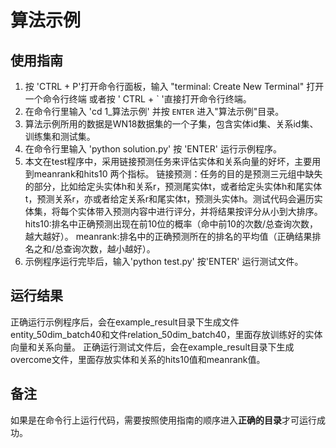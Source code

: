 # 算法示例

## 使用指南
1. 按 'CTRL + P'打开命令行面板，输入 "terminal: Create New Terminal" 打开一个命令行终端 或者按
   ' CTRL + ` '直接打开命令行终端。
2. 在命令行里输入 'cd 1_算法示例' 并按 `ENTER` 进入"算法示例"目录。
3. 算法示例所用的数据是WN18数据集的一个子集，包含实体id集、关系id集、训练集和测试集。
4. 在命令行里输入 'python solution.py' 按 'ENTER' 运行示例程序。
5. 本文在test程序中，采用链接预测任务来评估实体和关系向量的好坏，主要用到meanrank和hits10 两个指标。
   链接预测：任务的目的是预测三元组中缺失的部分，比如给定头实体h和关系r，预测尾实体t，或者给定头实体h和尾实体t，预测关系r，亦或者给定关系r和尾实体t，预测头实体h。测试代码会遍历实体集，将每个实体带入预测内容中进行评分，并将结果按评分从小到大排序。
   hits10:排名中正确预测出现在前10位的概率（命中前10的次数/总查询次数，越大越好）。
   meanrank:排名中的正确预测所在的排名的平均值（正确结果排名之和/总查询次数，越小越好）。
6. 示例程序运行完毕后，输入'python test.py' 按'ENTER' 运行测试文件。
## 运行结果
   正确运行示例程序后，会在example_result目录下生成文件entity_50dim_batch40和文件relation_50dim_batch40，里面存放训练好的实体向量和关系向量。
   正确运行测试文件后，会在example_result目录下生成overcome文件，里面存放实体和关系的hits10值和meanrank值。

## 备注
   如果是在命令行上运行代码，需要按照使用指南的顺序进入**正确的目录**才可运行成功。







